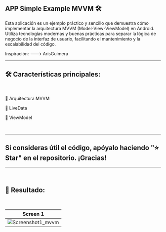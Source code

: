 ## APP Simple Example MVVM 🛠️

Esta aplicación es un ejemplo práctico y sencillo que demuestra cómo implementar la arquitectura MVVM (Model-View-ViewModel) en Android. Utiliza tecnologías modernas y buenas prácticas para separar la lógica de negocio de la interfaz de usuario, facilitando el mantenimiento y la escalabilidad del código.

Inspiración: ---> ArisGuimera

---

<h2> 🛠️ Características principales:</h2>

<br>

🚀 Arquitectura MVVM

🚀 LiveData

🚀 ViewModel

</br>

---

<h2>Si consideras útil el código, apóyalo haciendo "⭐ Star" en el repositorio. ¡Gracias!</h2>

---

<br>
<h2><strong>📸 Resultado:</strong></h2>
</br>


| Screen 1 | 
|------------|
| ![Screenshot1_mvvm](https://github.com/user-attachments/assets/c8d5f1b7-ac76-45d0-95d7-83e09cb488af) |





